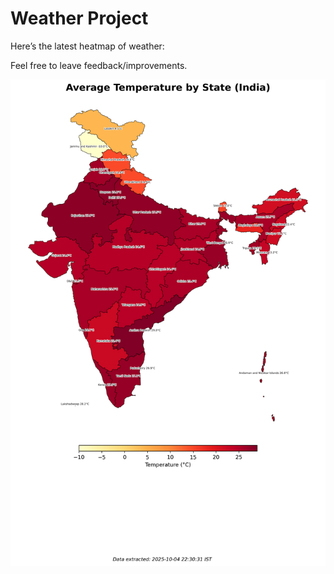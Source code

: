 # Weather Project

Here’s the latest heatmap of weather:

Feel free to leave feedback/improvements.

![India Heatmap](docs/assets/india_heatmap.png?v=E152B2)
